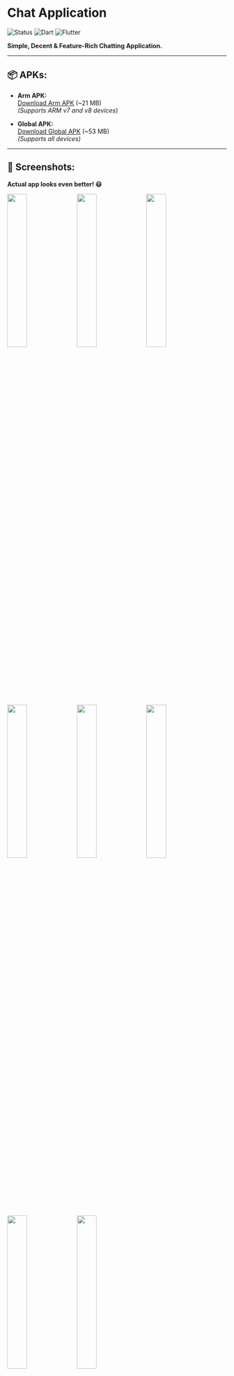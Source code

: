 # Chat Application

![Status](https://img.shields.io/badge/Status-Active-brightgreen)
![Dart](https://img.shields.io/badge/dart-100%25-brightgreen)
![Flutter](https://img.shields.io/badge/Flutter-Cross%20Platform-blue)

**Simple, Decent & Feature-Rich Chatting Application.**

---

## 📦 APKs:

- **Arm APK:**  
  [Download Arm APK](https://drive.google.com/file/d/1LGytBaUy4mjAXMAzIL36UDYMq5-RtqZL/view?usp=sharing) (~21 MB)  
  *(Supports ARM v7 and v8 devices)*

- **Global APK:**  
  [Download Global APK](https://drive.google.com/file/d/1fAEIvP8CVsSvoOOovkLRv8zF8CxnpNmn/view?usp=sharing) (~53 MB)  
  *(Supports all devices)*

---

## 📸 Screenshots:

**Actual app looks even better! 😃**

<kbd>
  <img src="https://github.com/samarthdadhaniya/Chat-Application-Flutter/tree/main/screenshots/1.png" width=30% height=30%/>
  <img src="https://github.com/HarshAndroid/we_chat/blob/master/screenshots/2.png" width=30% height=30%/>
  <img src="https://github.com/HarshAndroid/we_chat/blob/master/screenshots/3.png" width=30% height=30%/>
  <img src="https://github.com/HarshAndroid/we_chat/blob/master/screenshots/4.png" width=30% height=30%/>
  <img src="https://github.com/HarshAndroid/we_chat/blob/master/screenshots/5.png" width=30% height=30%/>
  <img src="https://github.com/HarshAndroid/we_chat/blob/master/screenshots/6.png" width=30% height=30%/>
  <img src="https://github.com/HarshAndroid/we_chat/blob/master/screenshots/7.png" width=30% height=30%/>
  <img src="https://github.com/HarshAndroid/we_chat/blob/master/screenshots/8.png" width=30% height=30%/>
</kbd>

---

## ✨ Features:

- Display only known users or contacts.
- Real-time messaging (with Firebase).
- Google Sign-In (no account or mobile number needed).
- Add users by email ID.
- Simple user profiles (with photo, about, last-seen, created-at).
- Message read status.
- Message delete & edit features.
- Message notifications (push notifications).
- AI Chat Bot integration (**Google Gemini**).
- Sleek UI with new Material Widgets.
- **And much more...**

---

## 🧠 AI Chatbot (Google Gemini) Setup:

To use the **Gemini AI Chatbot** feature, you need to provide your own API key.  
Create an API key by visiting [Google AI Studio](https://aistudio.google.com/app/apikey).

